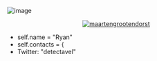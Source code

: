 ![image](https://media.discordapp.net/attachments/1037120588503863377/1050835648426291280/dd6f06c683fa8b8f0bde299efc4322ce.png?width=1280&height=720)
<p align="center">
<a href="http://solo.to/pacto/" target="blank"><img align="center" src="https://img.shields.io/badge/-SOCIAL-7CB342?width=115&height=115?width=115&height=94?style=for-the-badge&labelColor=ffffff" alt="maartengrootendorst"/></a>
</p>

-   self.name = "Ryan"
-   self.contacts = {
-   Twitter: "detectavel"
